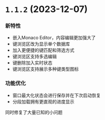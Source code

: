 # `1.1.2` (2023-12-07)

### 新特性

- 嵌入Monaco Editor，内容编辑更加强大了
- 键浏览区改为显示单个数据库
- 加入更便捷的键匹配和筛选方式
- 键浏览区支持多选编辑
- 键删除加入实时状态
- 键浏览区支持展示多种键类型图标

### 功能优化

- 窗口最大化状态会进行保存并在下次启动恢复
- 分段加载拥有更直观的进度显示

同时修复了大量已知的小问题
